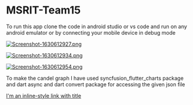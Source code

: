 # MSRIT-Team15
 To run this app clone the code in android studio or vs code  and run on any android emulator or by connecting your mobile device in debug mode
 
 [![Screenshot-1630612927.png](https://i.postimg.cc/sDWBWVYf/Screenshot-1630612927.png)](https://postimg.cc/VdYLQPZ2)
 
 [![Screenshot-1630612934.png](https://i.postimg.cc/zDV0HPxD/Screenshot-1630612934.png)](https://postimg.cc/F1Xj2Gtw)
 
 [![Screenshot-1630612954.png](https://i.postimg.cc/fRwdmVM7/Screenshot-1630612954.png)](https://postimg.cc/9rnzjFRz)
 
 To make the candel graph I have used syncfusion_flutter_charts package and dart async and dart convert package for accessing the given json file 
 
 [I'm an inline-style link with title](https://github.com/sanjayjr/graph_candelstick_/tree/main "Created logic for sorting json data and making candlestick in Python")
